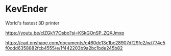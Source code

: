 # KevEnder
World's fastest 3D printer

https://youtu.be/clZGkY7Osbo?si=KSkGOnSP_ZQXJmxp


https://cad.onshape.com/documents/e460de13c1bc28907df29fe2/w/774e5f0cdd6358882fcb4555/e/1f442203b9a2bc1bde245b82
